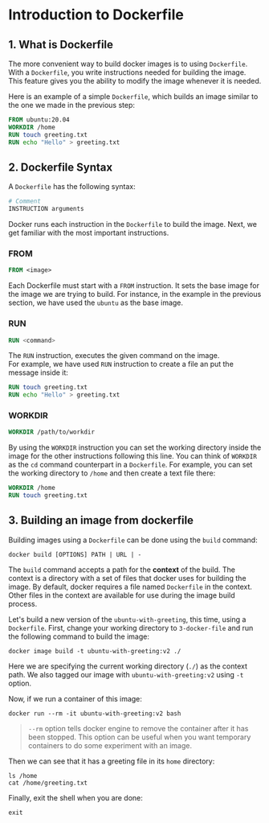 # Introduction to Dockerfile

## 1. What is Dockerfile
The more convenient way to build docker images is to using `Dockerfile`. 
With a `Dockerfile`, you write instructions needed for building the image. This feature gives you the ability to modify the image whenever it is needed.

Here is an example of a simple `Dockerfile`, which builds an image similar to the one we made in the previous step:
```dockerfile
FROM ubuntu:20.04
WORKDIR /home
RUN touch greeting.txt
RUN echo "Hello" > greeting.txt
``` 

## 2. Dockerfile Syntax
A `Dockerfile` has the following syntax:
```dockerfile
# Comment
INSTRUCTION arguments
```
Docker runs each instruction in the `Dockerfile` to build the image.
Next, we get familiar with the most important instructions.
### FROM
```dockerfile
FROM <image>
```
Each Dockerfile must start with a
`FROM` instruction. It sets the base image for the image we are trying to build. For instance, in the example in the previous section, we have used the `ubuntu` as the base image. 

### RUN
```dockerfile
RUN <command>
```
The `RUN` instruction, executes the given command on the image.  
For example, we have used `RUN` instruction to create a file an put the message inside it:
```dockerfile
RUN touch greeting.txt
RUN echo "Hello" > greeting.txt
```

### WORKDIR
```dockerfile
WORKDIR /path/to/workdir
```
By using the `WORKDIR` instruction you can set the working directory inside the image for the other instructions following this line. You can think of `WORKDIR` as the `cd` command counterpart in a `Dockerfile`. 
For example, you can set the working directory to `/home` and then create a text file there:
```dockerfile
WORKDIR /home
RUN touch greeting.txt
```

## 3. Building an image from dockerfile
Building images using a `Dockerfile` can be done using the `build` command:
``` 
docker build [OPTIONS] PATH | URL | -
```

The `build` command accepts a path for the **context** of the build. The context is a directory with a set of files that docker uses for building the image. By default, docker requires a file named `Dockerfile` in the context. Other files in the context are available for use during the image build process. 

Let's build a new version of the `ubuntu-with-greeting`, this time, using a `Dockerfile`. First, change your working directory to `3-docker-file` and run the following command to build the image:
```
docker image build -t ubuntu-with-greeting:v2 ./
```
Here we are specifying the current working directory (`./`) as the context path. We also tagged our image with `ubuntu-with-greeting:v2` using `-t` option. 

Now, if we run a container of this image:
```
docker run --rm -it ubuntu-with-greeting:v2 bash
```
> `--rm` option tells docker engine to remove the container after it has been stopped. This option can be useful when you want temporary containers to do some experiment with an image.

Then we can see that it has a greeting file in its `home` directory:
```
ls /home
cat /home/greeting.txt
```
Finally, exit the shell when you are done:
```
exit
```